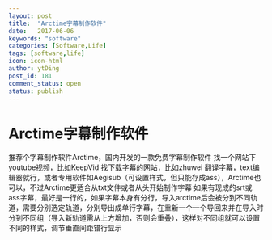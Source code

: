 ```yaml
---
layout: post
title:  "Arctime字幕制作软件"
date:   2017-06-06
keywords: "software"
categories: [Software,Life]
tags: [software,life]
icon: icon-html
author: ytDing
post_id: 181
comment_status: open
status: publish
---
```


# Arctime字幕制作软件

推荐个字幕制作软件Arctime，国内开发的一款免费字幕制作软件 找一个网站下youtube视频，比如KeepVid 找下载字幕的网站，比如zhuwei 翻译字幕，text编辑器就行，或者专用软件如Aegisub（可设置样式，但只能存成ass），Arctime也可以，不过Arctime更适合从txt文件或者从头开始制作字幕 如果有现成的srt或ass字幕，最好是一行的，如果字幕本身有分行，导入arctime后会被分到不同轨道，需要分别选定轨道，分别导出成单行字幕，在重新一个一个导回来并在导入时分到不同组（导入新轨道需从上方增加，否则会重叠），这样对不同组就可以设置不同的样式，调节垂直间距错行显示
